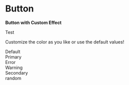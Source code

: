 # Button

<script setup>
    // You can add any setup logic here if needed
</script>

**Button with Custom Effect**



<div class="border-[1px] border-gray-300 p-6 m-6 rounded-lg shadow-lg bg-gray-50 flex justify-center items-center">
    <Btn color="default">Test</Btn>
</div>

<p class="text-sm text-gray-600 mb-4">Customize the color as you like or use the default values!</p>

<div class="grid grid-cols-2 gap-4">
    <div class="border-[1px] border-gray-300 p-4 rounded-lg shadow-inner bg-white flex justify-center items-center">
        <Btn color="default">Default</Btn>
    </div>
    <div class="border-[1px] border-gray-300 p-4 rounded-lg shadow-inner bg-white flex justify-center items-center">
        <Btn color="primary">Primary</Btn>
    </div>
    <div class="border-[1px] border-gray-300 p-4 rounded-lg shadow-inner bg-white flex justify-center items-center">
        <Btn color="error">Error</Btn>
    </div>
    <div class="border-[1px] border-gray-300 p-4 rounded-lg shadow-inner bg-white flex justify-center items-center">
        <Btn color="warning">Warning</Btn>
    </div>
    <div class="border-[1px] border-gray-300 p-4 rounded-lg shadow-inner bg-white flex justify-center items-center">
        <Btn color="secondary">Secondary</Btn>
    </div>
     <div class="border-[1px] border-gray-300 p-4 rounded-lg shadow-inner bg-white flex justify-center items-center">
        <Btn color="secondary">random</Btn>
    </div>
</div>
